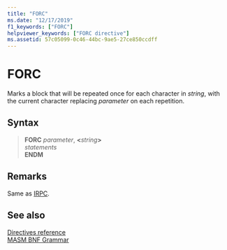 ```yaml
---
title: "FORC"
ms.date: "12/17/2019"
f1_keywords: ["FORC"]
helpviewer_keywords: ["FORC directive"]
ms.assetid: 57c05099-0c46-44bc-9ae5-27ce850ccdff
---
```

# FORC

Marks a block that will be repeated once for each character in *string*, with the current character replacing *parameter* on each repetition.

## Syntax

> **FORC** *parameter*, __\<__*string*__>__\
> *statements*\
> **ENDM**

## Remarks

Same as [IRPC](irpc.md).

## See also

[Directives reference](directives-reference.md)\
[MASM BNF Grammar](masm-bnf-grammar.md)
